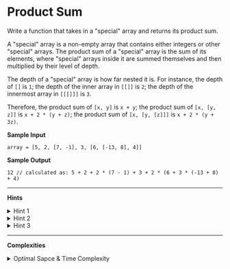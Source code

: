 # Product Sum

Write a function that takes in a "special" array and returns its product sum.

A "special" array is a non-empty array that contains either integers or other "special" arrays. The product sum of a "special" array is the sum of its elements, where "special" arrays inside it are summed themselves and then multiplied by their level of depth.

The depth of a "special" array is how far nested it is. For instance, the depth of `[]` is `1`; the depth of the inner array in `[[]]` is `2`; the depth of the innermost array in `[[[]]]` is `3`.

Therefore, the product sum of `[x, y]` is `x + y`; the product sum of `[x, [y, z]]` is `x + 2 * (y + z)`; the product sum of `[x, [y, [z]]]` is `x + 2 * (y + 3z)`.

**Sample Input**
```
array = [5, 2, [7, -1], 3, [6, [-13, 8], 4]]
```

**Sample Output**
```
12 // calculated as: 5 + 2 + 2 * (7 - 1) + 3 + 2 * (6 + 3 * (-13 + 8) + 4)
```

---

**Hints**
<details>
    <summary>Hint 1</summary>
    Try using recursion to solve this problem.
</details>

<details>
    <summary>Hint 2</summary>
    Initialize the product sum of the "special" array to 0. Then, iterate through all of the array's elements; if you come across a number, add it to the product sum; if you come across another "special" array, recursively call the productSum function on it and add the returned value to the product sum. How will you handle multiplying the product sums at a given level of depth?
</details>

<details>
    <summary>Hint 3</summary>
    Have the productSum function take in a second parameter: the multiplier, initialized to 1. Whenever you recursively call the productSum function, pass in the multiplier incremented by 1.
</details>

---

**Complexities**
<details>
    <summary>Optimal Sapce & Time Complexity</summary>
    O(n) time | O(d) space - where n is the total number of elements in the array, including sub-elements, and d is the greatest depth of "special" arrays in the array.
</details>